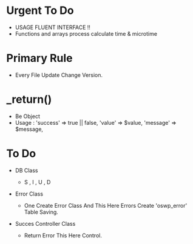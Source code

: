 # Urgent To Do

 - USAGE FLUENT INTERFACE !!
 - Functions and arrays process calculate time & microtime

# Primary Rule
  - Every File Update Change Version.

# _return()
 - Be Object 
 - Usage : 
    'success'   => true || false,
    'value'     => $value,
    'message'   => $message,

# To Do 

* DB Class
  - S , I , U , D

* Error Class
  - One Create Error Class And This Here Errors Create 'oswp_error' Table Saving.

* Succes Controller Class
  - Return Error This Here Control.
